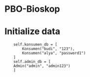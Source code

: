 # PBO-Bioskop
# Initialize data
        self.konsumen_db = [
            Konsumen("budi", "123"),
            Konsumen("alya", "password1")
        ]
        self.admin_db = [
        Admin("admin", "admin123")
        ]
